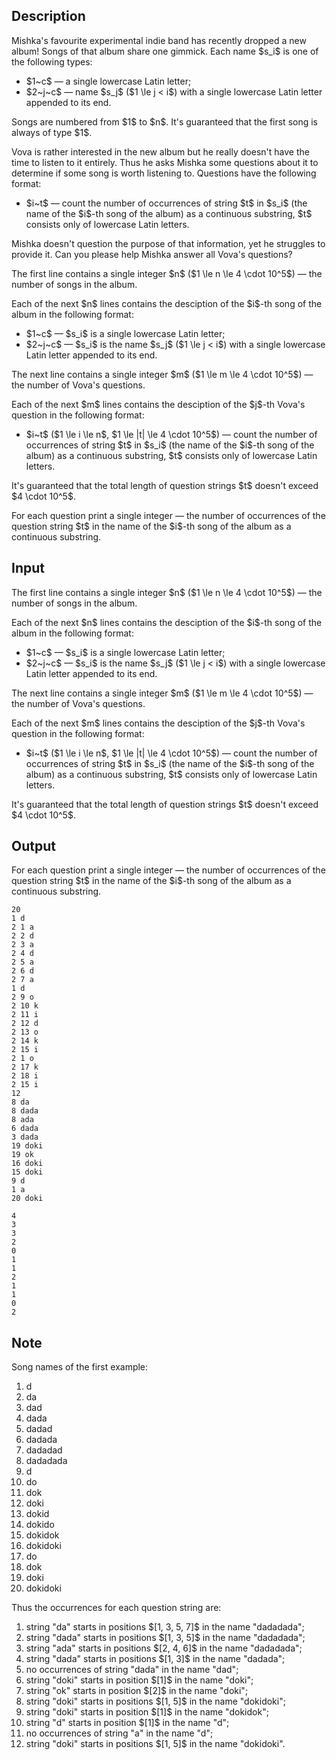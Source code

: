 ## Description

<div><p>Mishka's favourite experimental indie band has recently dropped a new album! Songs of that album share one gimmick. Each name $s_i$ is one of the following types:</p><ul> <li> $1~c$ — a single lowercase Latin letter; </li><li> $2~j~c$ — name $s_j$ ($1 \le j &lt; i$) with a single lowercase Latin letter appended to its end. </li></ul><p>Songs are numbered from $1$ to $n$. It's guaranteed that the first song is always of type $1$.</p><p>Vova is rather interested in the new album but he really doesn't have the time to listen to it entirely. Thus he asks Mishka some questions about it to determine if some song is worth listening to. Questions have the following format:</p><ul> <li> $i~t$ — count the number of occurrences of string $t$ in $s_i$ (the name of the $i$-th song of the album) as a continuous substring, $t$ consists only of lowercase Latin letters. </li></ul><p>Mishka doesn't question the purpose of that information, yet he struggles to provide it. Can you please help Mishka answer all Vova's questions?</p></div><div class="input-specification"><p>The first line contains a single integer $n$ ($1 \le n \le 4 \cdot 10^5$) — the number of songs in the album.</p><p>Each of the next $n$ lines contains the desciption of the $i$-th song of the album in the following format:</p><ul> <li> $1~c$ — $s_i$ is a single lowercase Latin letter; </li><li> $2~j~c$ — $s_i$ is the name $s_j$ ($1 \le j &lt; i$) with a single lowercase Latin letter appended to its end. </li></ul><p>The next line contains a single integer $m$ ($1 \le m \le 4 \cdot 10^5$) — the number of Vova's questions.</p><p>Each of the next $m$ lines contains the desciption of the $j$-th Vova's question in the following format:</p><ul> <li> $i~t$ ($1 \le i \le n$, $1 \le |t| \le 4 \cdot 10^5$) — count the number of occurrences of string $t$ in $s_i$ (the name of the $i$-th song of the album) as a continuous substring, $t$ consists only of lowercase Latin letters. </li></ul><p><span class="tex-font-style-bf">It's guaranteed that the total length of question strings $t$ doesn't exceed $4 \cdot 10^5$</span>.</p></div><div class="output-specification"><p>For each question print a single integer — the number of occurrences of the question string $t$ in the name of the $i$-th song of the album as a continuous substring.</p></div>

## Input

<p>The first line contains a single integer $n$ ($1 \le n \le 4 \cdot 10^5$) — the number of songs in the album.</p><p>Each of the next $n$ lines contains the desciption of the $i$-th song of the album in the following format:</p><ul> <li> $1~c$ — $s_i$ is a single lowercase Latin letter; </li><li> $2~j~c$ — $s_i$ is the name $s_j$ ($1 \le j &lt; i$) with a single lowercase Latin letter appended to its end. </li></ul><p>The next line contains a single integer $m$ ($1 \le m \le 4 \cdot 10^5$) — the number of Vova's questions.</p><p>Each of the next $m$ lines contains the desciption of the $j$-th Vova's question in the following format:</p><ul> <li> $i~t$ ($1 \le i \le n$, $1 \le |t| \le 4 \cdot 10^5$) — count the number of occurrences of string $t$ in $s_i$ (the name of the $i$-th song of the album) as a continuous substring, $t$ consists only of lowercase Latin letters. </li></ul><p><span class="tex-font-style-bf">It's guaranteed that the total length of question strings $t$ doesn't exceed $4 \cdot 10^5$</span>.</p>

## Output

<p>For each question print a single integer — the number of occurrences of the question string $t$ in the name of the $i$-th song of the album as a continuous substring.</p>





```input1
20
1 d
2 1 a
2 2 d
2 3 a
2 4 d
2 5 a
2 6 d
2 7 a
1 d
2 9 o
2 10 k
2 11 i
2 12 d
2 13 o
2 14 k
2 15 i
2 1 o
2 17 k
2 18 i
2 15 i
12
8 da
8 dada
8 ada
6 dada
3 dada
19 doki
19 ok
16 doki
15 doki
9 d
1 a
20 doki
```




```output1
4
3
3
2
0
1
1
2
1
1
0
2
```



## Note

<p>Song names of the first example:</p><ol> <li> d </li><li> da </li><li> dad </li><li> dada </li><li> dadad </li><li> dadada </li><li> dadadad </li><li> dadadada </li><li> d </li><li> do </li><li> dok </li><li> doki </li><li> dokid </li><li> dokido </li><li> dokidok </li><li> dokidoki </li><li> do </li><li> dok </li><li> doki </li><li> dokidoki </li></ol><p>Thus the occurrences for each question string are:</p><ol> <li> string "da" starts in positions $[1, 3, 5, 7]$ in the name "dadadada"; </li><li> string "dada" starts in positions $[1, 3, 5]$ in the name "dadadada"; </li><li> string "ada" starts in positions $[2, 4, 6]$ in the name "dadadada"; </li><li> string "dada" starts in positions $[1, 3]$ in the name "dadada"; </li><li> no occurrences of string "dada" in the name "dad"; </li><li> string "doki" starts in position $[1]$ in the name "doki"; </li><li> string "ok" starts in position $[2]$ in the name "doki"; </li><li> string "doki" starts in positions $[1, 5]$ in the name "dokidoki"; </li><li> string "doki" starts in position $[1]$ in the name "dokidok"; </li><li> string "d" starts in position $[1]$ in the name "d"; </li><li> no occurrences of string "a" in the name "d"; </li><li> string "doki" starts in positions $[1, 5]$ in the name "dokidoki". </li></ol>
